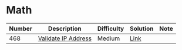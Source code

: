 # Math
<div class="string-table"></div>

Number | Description                           | Difficulty | Solution | Note
------- | ------------------------------------- | -------- |-------- |--------
468 | [Validate IP Address](https://leetcode.com/problems/validate-ip-address/) | Medium | [Link](https://leetcode.com/problems/validate-ip-address/discuss/689926/C-brute-force-solution)

<div class="string-table"></div>
